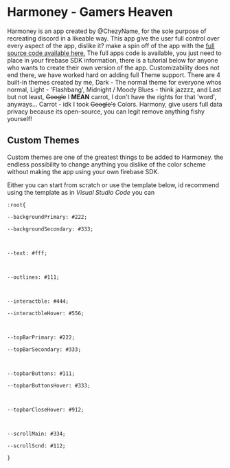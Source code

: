 # Harmoney - **Gamers Heaven**
Harmoney is an app created by @ChezyName, for the sole purpose of recreating discord in a likeable way. This app give the user full control over every aspect of the app, dislike it? make a spin off of the app with the [full source code available here.](https://github.com/ChezyName/Harmoney)
The full apps code is available, you just need to place in your firebase SDK information, there is a tutorial below for anyone who wants to create their own version of the app.
Customizability does not end there, we have worked hard on adding full Theme support. There are 4 built-in themes created by me, Dark - The normal theme for everyone whos normal, Light - 'Flashbang', Midnight / Moody Blues - think jazzzz, and Last but not least, ~~Google~~ I **MEAN** carrot, I don't have the rights for that 'word', anyways...
Carrot - idk I took ~~Google's~~ Colors. Harmony, give users full data privacy because its open-source, you can legit remove anything fishy yourself!

## Custom Themes
Custom themes are one of the greatest things to be added to Harmoney. the endless possibility to change anything you dislike of the color scheme without making the app using your own firebase SDK.

Either you can start from scratch or use the template below, id recommend using the template as in *Visual Studio Code* you can 

```
:root{

--backgroundPrimary: #222;

--backgroundSecondary: #333;

  

--text: #fff;

  

--outlines: #111;

  

--interactble: #444;

--interactbleHover: #556;

  

--topBarPrimary: #222;

--topBarSecondary: #333;

  

--topbarButtons: #111;

--topbarButtonsHover: #333;

  

--topbarCloseHover: #912;

  

--scrollMain: #334;

--scrollScnd: #112;

}
```
